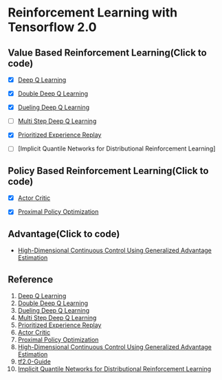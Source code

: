 # Reinforcement Learning with Tensorflow 2.0

## Value Based Reinforcement Learning(Click to code)

* [x] [Deep Q Learning](rainbow/dqn.py)

* [x] [Double Deep Q Learning](rainbow/double_dqn.py)

* [x] [Dueling Deep Q Learning](rainbow/dd_dqn.py)

* [ ] [Multi Step Deep Q Learning]()

* [x] [Prioritized Experience Replay](rainbow/per_dd_dqn.py)

* [ ] [Implicit Quantile Networks for Distributional Reinforcement Learning]

## Policy Based Reinforcement Learning(Click to code)

* [x] [Actor Critic](policy/a2c.py)

* [x] [Proximal Policy Optimization](policy/ppo.py)

## Advantage(Click to code)

* [High-Dimensional Continuous Control Using Generalized Advantage Estimation](policy/ppo.py)

## Reference

1. [Deep Q Learning](https://storage.googleapis.com/deepmind-media/dqn/DQNNaturePaper.pdf)
2. [Double Deep Q Learning](https://arxiv.org/abs/1509.06461)
3. [Dueling Deep Q Learning](https://arxiv.org/abs/1511.06581)
4. [Multi Step Deep Q Learning](https://arxiv.org/abs/1901.07510)
5. [Prioritized Experience Replay](https://arxiv.org/abs/1511.05952)
6. [Actor Critic](https://papers.nips.cc/paper/1786-actor-critic-algorithms.pdf)
7. [Proximal Policy Optimization](https://arxiv.org/pdf/1707.06347.pdf)
8. [High-Dimensional Continuous Control Using Generalized Advantage Estimation](https://arxiv.org/abs/1506.02438)
9. [tf2.0-Guide](https://github.com/kimmyungsup/Reinforcement-Learning-with-Tensorflow-2.0)
10. [Implicit Quantile Networks for Distributional Reinforcement Learning](https://arxiv.org/abs/1806.06923)
